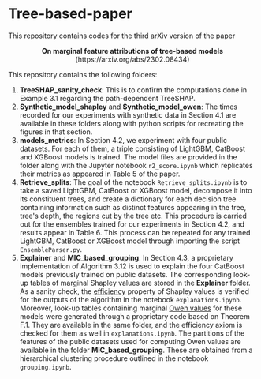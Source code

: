 # Tree-based-paper
This repository contains codes for the third arXiv version of the paper 

<p align=center> <strong>On marginal feature attributions of tree-based models</strong> (https://arxiv.org/abs/2302.08434)

This repository contains the following folders:

  1) **TreeSHAP_sanity_check**: This is to confirm the computations done in Example 3.1 regarding the path-dependent TreeSHAP.
  2) **Synthetic_model_shapley** and **Synthetic_model_owen**: The times recorded for our experiments with synthetic data in Section 4.1 are available in these folders along with python scripts for recreating the figures in that section. 
  3) **models_metrics**: In Section 4.2, we experiment with four public datasets. For each of them, a triple consisting of LightGBM, CatBoost and XGBoost models is trained. The model files are provided in the folder along with the Jupyter notebook `r2_score.ipynb` which replicates their metrics as appeared in Table 5 of the paper. 
  4) **Retrieve_splits**: The goal of the notebook `Retrieve_splits.ipynb` is to take a saved LightGBM, CatBoost or XGBoost model, decompose it into its constituent trees, and create a dictionary for each decision tree containing information such as distinct features appearing in the tree, tree's depth, the regions cut by the tree etc. This procedure is carried out for the ensembles trained for our experiments in Section 4.2, and results appear in Table 6. This process can be repeated for any trained LightGBM, CatBoost or XGBoost model through importing the script `EnsembleParser.py`.
  5) **Explainer** and **MIC_based_grouping**: In Section 4.3, a proprietary implementation of Algorithm 3.12 is used to explain the four CatBoost models previously trained on public datasets. The corresponding look-up tables of marginal Shapley values are stored in the **Explainer** folder. As a sanity check, the [efficiency](https://christophm.github.io/interpretable-ml-book/shapley.html#the-shapley-value-in-detail) property of Shapley values is verified for the outputs of the algorithm in the notebook `explanations.ipynb`. Moreover, look-up tables containing marginal [Owen values](https://link.springer.com/chapter/10.1007/978-3-642-45494-3_7) for these models were generated through a proprietary code based on Theorem F.1. They are available in the same folder, and the efficiency axiom is checked for them as well in `explanations.ipynb`. The partitions of the features of the public datasets used for computing Owen values are available in the folder **MIC_based_grouping**. These are obtained from a hierarchical clustering procedure outlined in the notebook `grouping.ipynb`.
